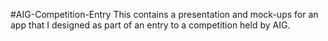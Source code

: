 #AIG-Competition-Entry
This contains a presentation and mock-ups for an app that I designed as part of an entry to a competition held by AIG.
